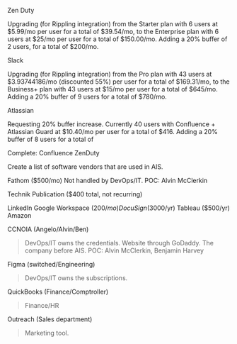 Zen Duty

Upgrading (for Rippling integration) 
from the Starter plan with 6 users at $5.99/mo per user for a total of $39.54/mo,
to the Enterprise plan with 6 users at $25/mo per user for a total of $150.00/mo.
Adding a 20% buffer of 2 users, for a total of $200/mo.

Slack

Upgrading (for Rippling integration)
from the Pro plan with 43 users at $3.93744186/mo (discounted 55%) per user for a total of $169.31/mo,
to the Business+ plan with 43 users at $15/mo per user for a total of $645/mo.
Adding a 20% buffer of 9 users for a total of $780/mo.

Atlassian

Requesting 20% buffer increase. 
Currently 40 users with Confluence + Atlassian Guard 
at $10.40/mo per user for a total of $416. 
Adding a 20% buffer of 8 users for a total of 

Complete:
Confluence
ZenDuty

Create a list of software vendors that are used in AIS.

Fathom ($500/mo)
Not handled by DevOps/IT.
POC: Alvin McClerkin

Technik Publication ($400 total, not recurring)

LinkedIn
Google Workspace ($200/mo)
DocuSign ($3000/yr)
Tableau ($500/yr)
Amazon

CCNOIA (Angelo/Alvin/Ben)
> DevOps/IT owns the credentials.
> Website through GoDaddy. The company before AIS.
> POC: Alvin McClerkin, Benjamin Harvey

Figma (switched/Engineering)
> DevOps/IT owns the subscriptions.

QuickBooks (Finance/Comptroller)
> Finance/HR

Outreach (Sales department)
> Marketing tool. 